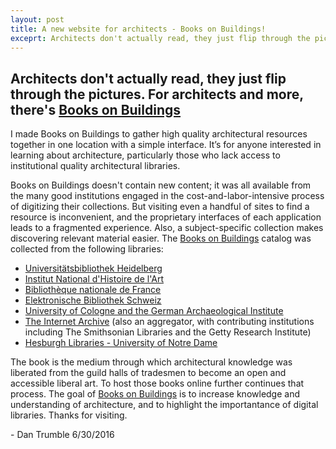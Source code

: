 ```yaml
---
layout: post
title: A new website for architects - Books on Buildings!
exceprt: Architects don't actually read, they just flip through the pictures. For architects and more, there's Books on Buildings
---
```


## Architects don't actually read, they just flip through the pictures. For architects and more, there's [Books on Buildings][1]


I made Books on Buildings to gather high quality architectural resources together in one location with a simple interface. It’s for anyone interested in learning about architecture, particularly those who lack access to institutional quality architectural libraries.


Books on Buildings doesn't contain new content; it was all available from the many good institutions engaged in the cost-and-labor-intensive process of digitizing their collections. But visiting even a handful of sites to find a resource is inconvenient, and the proprietary interfaces of each application leads to a fragmented experience. Also, a subject-specific collection makes discovering relevant material easier. The [Books on Buildings][1] catalog was collected from the following libraries:
	
	
* [Universitätsbibliothek Heidelberg][2]
* [Institut National d'Histoire de l'Art][3]
* [Bibliothèque nationale de France][4]
* [Elektronische Bibliothek Schweiz][5]
* [University of Cologne and the German Archaeological Institute][6]
* [The Internet Archive][7]  (also an aggregator, with contributing institutions including The Smithsonian Libraries and the Getty Research Institute)
* [Hesburgh Libraries - University of Notre Dame][8]


The book is the medium through which architectural knowledge was liberated from the guild halls of tradesmen to become an open and accessible liberal art. To host those books online further continues that process. The goal of [Books on Buildings][1] is to increase knowledge and understanding of architecture, and to highlight the importantance of digital libraries. Thanks for visiting. 


\- Dan Trumble 6/30/2016

[1]: http://dtlib.github.io
[2]: http://www.ub.uni-heidelberg.de/
[3]: http://bibliotheque.inha.fr/iguana/www.main.cls?surl=bibliotheque-inha
[4]: http://gallica.bnf.fr/
[5]: http://www.e-rara.ch/
[6]: http://arachne.uni-koeln.de/drupal/
[7]: https://archive.org/details/texts
[8]: http://library.nd.edu/architecture/DigitizedRareBooks.shtml
